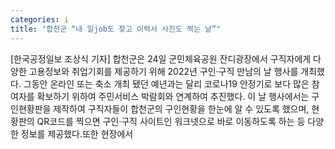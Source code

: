 ```yaml
---
categories: i
title: "합천군 “내 일job도 찾고 이력서 사진도 찍는 날”"
---
```

[한국공정일보 조상식 기자] 합천군은 24일 군민체육공원 잔디광장에서 구직자에게 다양한 고용정보와 취업기회를 제공하기 위해 2022년 구인·구직 만남의 날 행사를 개최했다. 그동안 온라인 또는 축소 개최 됐던 예년과는 달리 코로나19 안정기로 보다 많은 참여자를 확보하기 위하여 주민서비스 박람회와 연계하여 추진했다. 이 날 행사에서는 구인현황판을 제작하여 구직자들이 합천군의 구인현황을 한눈에 알 수 있도록 했으며, 현황판의 QR코드를 찍으면 구인·구직 사이트인 워크넷으로 바로 이동하도록 하는 등 다양한 정보를 제공했다.또한 현장에서